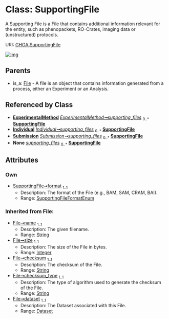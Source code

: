 
# Class: SupportingFile


A Supporting File is a File that contains additional information relevant for the entity, such as phenopackets, RO-Crates, imaging data or (unstructured) protocols.

URI: [GHGA:SupportingFile](https://w3id.org/GHGA/SupportingFile)


[![img](https://yuml.me/diagram/nofunky;dir:TB/class/[ExperimentalMethod]-%20supporting_files%200..*>[SupportingFile&#124;format:SupportingFileFormatEnum;name(i):string;size(i):integer;checksum(i):string;checksum_type(i):string;alias(i):string],[Individual]-%20supporting_files%200..*>[SupportingFile],[Submission]++-%20supporting_files%200..*>[SupportingFile],[ExperimentalMethod]-%20supporting_files(i)%200..*>[SupportingFile],[Individual]-%20supporting_files(i)%200..*>[SupportingFile],[Submission]-%20supporting_files(i)%200..*>[SupportingFile],[File]^-[SupportingFile],[Submission],[Individual],[File],[ExperimentalMethod],[Dataset])](https://yuml.me/diagram/nofunky;dir:TB/class/[ExperimentalMethod]-%20supporting_files%200..*>[SupportingFile&#124;format:SupportingFileFormatEnum;name(i):string;size(i):integer;checksum(i):string;checksum_type(i):string;alias(i):string],[Individual]-%20supporting_files%200..*>[SupportingFile],[Submission]++-%20supporting_files%200..*>[SupportingFile],[ExperimentalMethod]-%20supporting_files(i)%200..*>[SupportingFile],[Individual]-%20supporting_files(i)%200..*>[SupportingFile],[Submission]-%20supporting_files(i)%200..*>[SupportingFile],[File]^-[SupportingFile],[Submission],[Individual],[File],[ExperimentalMethod],[Dataset])

## Parents

 *  is_a: [File](File.md) - A file is an object that contains information generated from a process, either an Experiment or an Analysis.

## Referenced by Class

 *  **[ExperimentalMethod](ExperimentalMethod.md)** *[ExperimentalMethod➞supporting_files](ExperimentalMethod_supporting_files.md)*  <sub>0..\*</sub>  **[SupportingFile](SupportingFile.md)**
 *  **[Individual](Individual.md)** *[Individual➞supporting_files](Individual_supporting_files.md)*  <sub>0..\*</sub>  **[SupportingFile](SupportingFile.md)**
 *  **[Submission](Submission.md)** *[Submission➞supporting_files](Submission_supporting_files.md)*  <sub>0..\*</sub>  **[SupportingFile](SupportingFile.md)**
 *  **None** *[supporting_files](supporting_files.md)*  <sub>0..\*</sub>  **[SupportingFile](SupportingFile.md)**

## Attributes


### Own

 * [SupportingFile➞format](SupportingFile_format.md)  <sub>1..1</sub>
     * Description: The format of the File (e.g., BAM, SAM, CRAM, BAI).
     * Range: [SupportingFileFormatEnum](SupportingFileFormatEnum.md)

### Inherited from File:

 * [File➞name](File_name.md)  <sub>1..1</sub>
     * Description: The given filename.
     * Range: [String](types/String.md)
 * [File➞size](File_size.md)  <sub>1..1</sub>
     * Description: The size of the File in bytes.
     * Range: [Integer](types/Integer.md)
 * [File➞checksum](File_checksum.md)  <sub>1..1</sub>
     * Description: The checksum of the File.
     * Range: [String](types/String.md)
 * [File➞checksum_type](File_checksum_type.md)  <sub>1..1</sub>
     * Description: The type of algorithm used to generate the checksum of the File.
     * Range: [String](types/String.md)
 * [File➞dataset](File_dataset.md)  <sub>1..1</sub>
     * Description: The Dataset associated with this File.
     * Range: [Dataset](Dataset.md)
